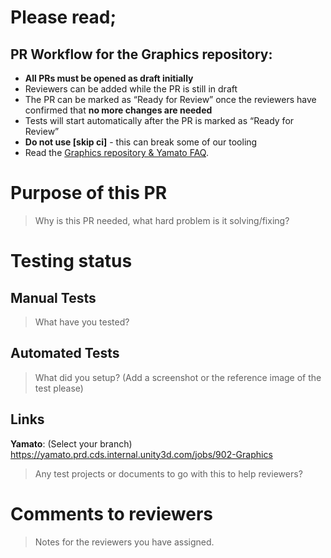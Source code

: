 # **Please read;**
## **PR Workflow for the Graphics repository:**
* **All PRs must be opened as draft initially**
* Reviewers can be added while the PR is still in draft
* The PR can be marked as “Ready for Review” once the reviewers have confirmed that **no more changes are needed**
* Tests will start automatically after the PR is marked as “Ready for Review”
* **Do not use [skip ci]** - this can break some of our tooling
* Read the [Graphics repository & Yamato FAQ](http://go/graphics-yamato-faq).

# Purpose of this PR

> Why is this PR needed, what hard problem is it solving/fixing?

# Testing status
## Manual Tests
> What have you tested?

## Automated Tests
> What did you setup? (Add a screenshot or the reference image of the test please)

## Links
**Yamato**: (Select your branch) https://yamato.prd.cds.internal.unity3d.com/jobs/902-Graphics
> Any test projects or documents to go with this to help reviewers?

# Comments to reviewers
> Notes for the reviewers you have assigned.

